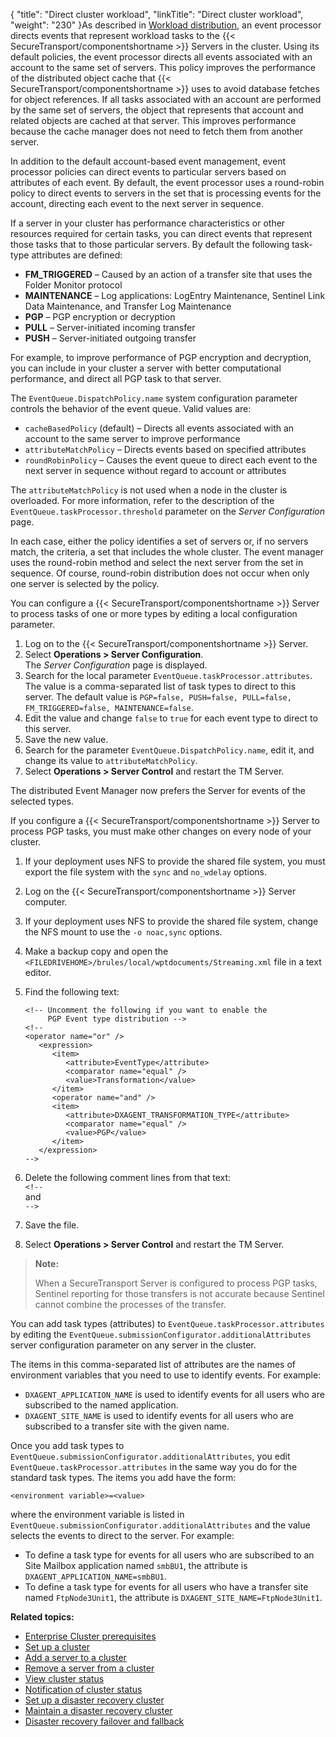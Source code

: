 {
    "title": "Direct cluster workload",
    "linkTitle": "Direct cluster workload",
    "weight": "230"
}As described in [Workload distribution](../../c_st_largeenterpriseclustermodel/c_st_workload_distribution), an event processor directs events that represent workload tasks to the {{< SecureTransport/componentshortname  >}} Servers in the cluster. Using its default policies, the event processor directs all events associated with an account to the same set of servers. This policy improves the performance of the distributed object cache that {{< SecureTransport/componentshortname  >}} uses to avoid database fetches for object references. If all tasks associated with an account are performed by the same set of servers, the object that represents that account and related objects are cached at that server. This improves performance because the cache manager does not need to fetch them from another server.

In addition to the default account-based event management, event processor policies can direct events to particular servers based on attributes of each event. By default, the event processor uses a round-robin policy to direct events to servers in the set that is processing events for the account, directing each event to the next server in sequence.

If a server in your cluster has performance characteristics or other resources required for certain tasks, you can direct events that represent those tasks that to those particular servers. By default the following task-type attributes are defined:

-   **FM\_TRIGGERED** – Caused by an action of a transfer site that uses the Folder Monitor protocol
-   **MAINTENANCE** – Log applications: LogEntry Maintenance, Sentinel Link Data Maintenance, and Transfer Log Maintenance
-   **PGP** – PGP encryption or decryption
-   **PULL** – Server-initiated incoming transfer
-   **PUSH** – Server-initiated outgoing transfer

For example, to improve performance of PGP encryption and decryption, you can include in your cluster a server with better computational performance, and direct all PGP task to that server.

The `EventQueue.DispatchPolicy.name` system configuration parameter controls the behavior of the event queue. Valid values are:

-   `cacheBasedPolicy` (default) – Directs all events associated with an account to the same server to improve performance
-   `attributeMatchPolicy` – Directs events based on specified attributes
-   `roundRobinPolicy` – Causes the event queue to direct each event to the next server in sequence without regard to account or attributes

The `attributeMatchPolicy` is not used when a node in the cluster is overloaded. For more information, refer to the description of the `EventQueue.taskProcessor.threshold` parameter on the *Server Configuration* page.

In each case, either the policy identifies a set of servers or, if no servers match, the criteria, a set that includes the whole cluster. The event manager uses the round-robin method and select the next server from the set in sequence. Of course, round-robin distribution does not occur when only one server is selected by the policy.

You can configure a {{< SecureTransport/componentshortname  >}} Server to process tasks of one or more types by editing a local configuration parameter.

1.  Log on to the {{< SecureTransport/componentshortname >}} Server.
2.  Select **Operations > Server Configuration**.  
    The *Server Configuration* page is displayed.
3.  Search for the local parameter `EventQueue.taskProcessor.attributes`.  
    The value is a comma-separated list of task types to direct to this server. The default value is `PGP=false, PUSH=false, PULL=false, FM_TRIGGERED=false, MAINTENANCE=false`.
4.  Edit the value and change `false` to `true` for each event type to direct to this server.
5.  Save the new value.
6.  Search for the parameter `EventQueue.DispatchPolicy.name`, edit it, and change its value to `attributeMatchPolicy`.
7.  Select **Operations > Server Control** and restart the TM Server.

The distributed Event Manager now prefers the Server for events of the selected types.

If you configure a {{< SecureTransport/componentshortname  >}} Server to process PGP tasks, you must make other changes on every node of your cluster.

1.  If your deployment uses NFS to provide the shared file system, you must export the file system with the `sync` and `no_wdelay` options.

2.  Log on the {{< SecureTransport/componentshortname >}} Server computer.

3.  If your deployment uses NFS to provide the shared file system, change the NFS mount to use the `-o noac,sync` options.

4.  Make a backup copy and open the `<FILEDRIVEHOME>/brules/local/wptdocuments/Streaming.xml` file in a text editor.

5.  Find the following text:  



        <!-- Uncomment the following if you want to enable the 
             PGP Event type distribution -->
        <!--
        <operator name="or" />
           <expression>
              <item>
                 <attribute>EventType</attribute>
                 <comparator name="equal" />
                 <value>Transformation</value>
              </item>
              <operator name="and" />
              <item>
                 <attribute>DXAGENT_TRANSFORMATION_TYPE</attribute>
                 <comparator name="equal" />
                 <value>PGP</value>
              </item>
           </expression>
        -->

6.  Delete the following comment lines from that text:  
    `<!--`  
    and  
    `-->`

7.  Save the file.

8.  Select **Operations > Server Control** and restart the TM Server.

> **Note:**
>
> When a SecureTransport Server is configured to process PGP tasks, Sentinel reporting for those transfers is not accurate because Sentinel cannot combine the processes of the transfer.

You can add task types (attributes) to `EventQueue.taskProcessor.attributes` by editing the `EventQueue.submissionConfigurator.additionalAttributes` server configuration parameter on any server in the cluster.

The items in this comma-separated list of attributes are the names of environment variables that you need to use to identify events. For example:

-   `DXAGENT_APPLICATION_NAME` is used to identify events for all users who are subscribed to the named application.
-   `DXAGENT_SITE_NAME` is used to identify events for all users who are subscribed to a transfer site with the given name.

Once you add task types to `EventQueue.submissionConfigurator.additionalAttributes`, you edit `EventQueue.taskProcessor.attributes` in the same way you do for the standard task types. The items you add have the form:

`<environment variable>=<value>`

where the environment variable is listed in `EventQueue.submissionConfigurator.additionalAttributes` and the value selects the events to direct to the server. For example:

-   To define a task type for events for all users who are subscribed to an Site Mailbox application named `smbBU1`, the attribute is `DXAGENT_APPLICATION_NAME=smbBU1`.
-   To define a task type for events for all users who have a transfer site named `FtpNode3Unit1`, the attribute is `DXAGENT_SITE_NAME=FtpNode3Unit1`.

**Related topics:**

-   [Enterprise Cluster prerequisites](../c_st_cluster_prerequisites)
-   [Set up a cluster](../t_st_setup_cluster)
-   [Add a server to a cluster](../t_st_add_server_to_cluster)
-   [Remove a server from a cluster](../t_st_remove_server_from_cluster)
-   [View cluster status](../t_st_view_cluster_status)
-   [Notification of cluster status](../t_st_notification_of_cluster_status)
-   [Set up a disaster recovery cluster](../t_st_setup_disaster_recovery_cluster)
-   [Maintain a disaster recovery cluster](../t_st_maintain_disaster_recovery_cluster)
-   [Disaster recovery failover and fallback](../t_st_dr_failover_fallback)
